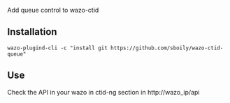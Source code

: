 Add queue control to wazo-ctid

Installation
------------

    wazo-plugind-cli -c "install git https://github.com/sboily/wazo-ctid-queue"

Use
---

Check the API in your wazo in ctid-ng section in http://wazo_ip/api
